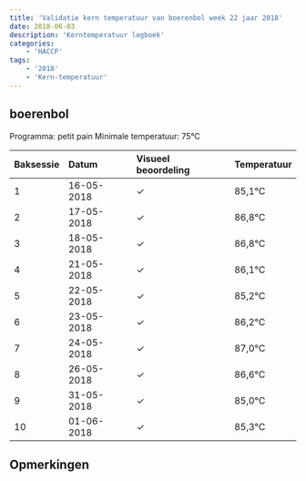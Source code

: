 ```yaml
---
title: 'Validatie kern temperatuur van boerenbol week 22 jaar 2018'
date: 2018-06-03
description: 'Kerntemperatuur logboek'
categories:
    - 'HACCP'
tags:
    - '2018'
    - 'Kern-temperatuur'
---
```


## boerenbol

Programma: petit pain
Minimale temperatuur: 75°C

| Baksessie | Datum | Visueel beoordeling | Temperatuur |
|:---|:---|:---|:---|
| 1 | 16-05-2018 | &check; | 85,1°C |
| 2 | 17-05-2018 | &check; | 86,8°C |
| 3 | 18-05-2018 | &check; | 86,8°C |
| 4 | 21-05-2018 | &check; | 86,1°C |
| 5 | 22-05-2018 | &check; | 85,2°C |
| 6 | 23-05-2018 | &check; | 86,2°C |
| 7 | 24-05-2018 | &check; | 87,0°C |
| 8 | 26-05-2018 | &check; | 86,6°C |
| 9 | 31-05-2018 | &check; | 85,0°C |
| 10 | 01-06-2018 | &check; | 85,3°C |

## Opmerkingen


